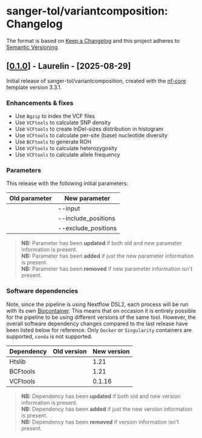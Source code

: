# sanger-tol/variantcomposition: Changelog

The format is based on [Keep a Changelog](https://keepachangelog.com/en/1.0.0/)
and this project adheres to [Semantic Versioning](https://semver.org/spec/v2.0.0.html).

## [[0.1.0](https://github.com/sanger-tol/variantcomposition/releases/tag/0.1.0)] - Laurelin - [2025-08-29]

<!-- Can we use plants' name in Tolkein's world to name the releases? :)
Laurelin was one of the two trees of Valinor, the other being Telperion.
These trees, a gold tree and a silver tree respectively, brought light to the lands before the creation of the Sun and Moon.
-->

Initial release of sanger-tol/variantcomposition, created with the [nf-core](https://nf-co.re/) template version 3.3.1.

### Enhancements & fixes

- Use `Bgzip` to index the VCF files
- Use `VCFtools` to calculate SNP density
- Use `VCFtools` to create InDel-sizes distribution in histogram
- Use `VCFtools` to calculate per-site (base) nucleotide diversity
- Use `BCFtools` to generate ROH
- Use `VCFtools` to calculate heterozygosity
- Use `VCFtools` to calculate allele frequency

### Parameters

This release with the following initial parameters:

| Old parameter | New parameter       |
| ------------- | ------------------- |
|               | --input             |
|               | --include_positions |
|               | --exclude_positions |

> **NB:** Parameter has been **updated** if both old and new parameter information is present. </br> **NB:** Parameter has been **added** if just the new parameter information is present. </br> **NB:** Parameter has been **removed** if new parameter information isn't present.

### Software dependencies

Note, since the pipeline is using Nextflow DSL2, each process will be run with its own [Biocontainer](https://biocontainers.pro/#/registry). This means that on occasion it is entirely possible for the pipeline to be using different versions of the same tool. However, the overall software dependency changes compared to the last release have been listed below for reference. Only `Docker` or `Singularity` containers are supported, `conda` is not supported.

| Dependency | Old version | New version |
| ---------- | ----------- | ----------- |
| Htslib     |             | 1.21        |
| BCFtools   |             | 1.21        |
| VCFtools   |             | 0.1.16      |

<!-- Bgzip and BCFtools are part of SAMtools -->

> **NB:** Dependency has been **updated** if both old and new version information is present. </br> **NB:** Dependency has been **added** if just the new version information is present. </br> **NB:** Dependency has been **removed** if version information isn't present.
